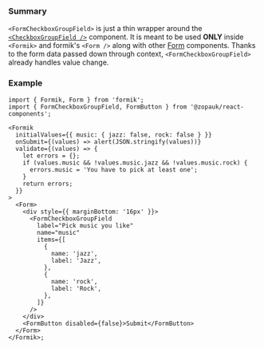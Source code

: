 ### Summary

`<FormCheckboxGroupField>` is just a thin wrapper around the [`<CheckboxGroupField />`](#/Components/Molecules/CheckboxGroupField) component.
It is meant to be used **ONLY** inside `<Formik>` and formik's `<Form />` along with other [Form](#/Organisms/Form) components.
Thanks to the form data passed down through context, `<FormCheckboxGroupField>` already handles value change.

### Example

```tsx
import { Formik, Form } from 'formik';
import { FormCheckboxGroupField, FormButton } from '@zopauk/react-components';

<Formik
  initialValues={{ music: { jazz: false, rock: false } }}
  onSubmit={(values) => alert(JSON.stringify(values))}
  validate={(values) => {
    let errors = {};
    if (values.music && !values.music.jazz && !values.music.rock) {
      errors.music = 'You have to pick at least one';
    }
    return errors;
  }}
>
  <Form>
    <div style={{ marginBottom: '16px' }}>
      <FormCheckboxGroupField
        label="Pick music you like"
        name="music"
        items={[
          {
            name: 'jazz',
            label: 'Jazz',
          },
          {
            name: 'rock',
            label: 'Rock',
          },
        ]}
      />
    </div>
    <FormButton disabled={false}>Submit</FormButton>
  </Form>
</Formik>;
```
